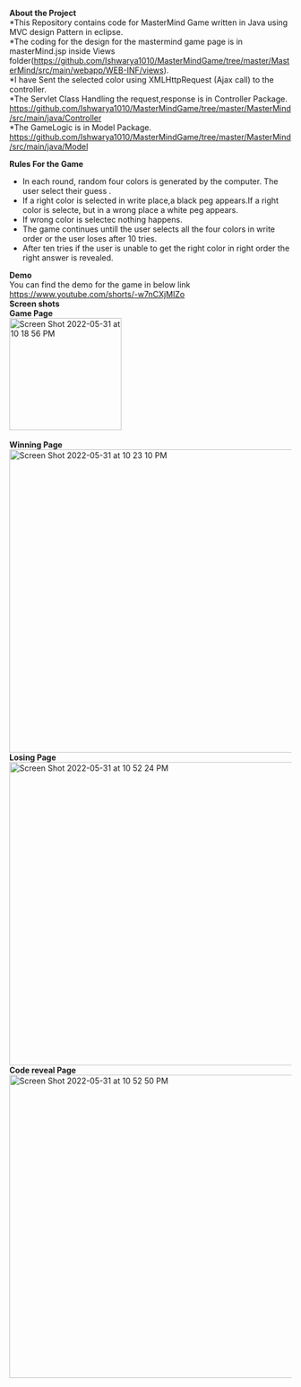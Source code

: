 **About the Project**<br />
*This Repository contains code for MasterMind Game written in Java using MVC design Pattern in eclipse. <br />
*The coding for the design for the mastermind game page is in masterMind.jsp inside Views folder(https://github.com/Ishwarya1010/MasterMindGame/tree/master/MasterMind/src/main/webapp/WEB-INF/views).<br/> 
*I have Sent the selected color using XMLHttpRequest (Ajax call) to the controller.<br/>
*The Servlet Class Handling the request,response is in Controller Package.<br/>https://github.com/Ishwarya1010/MasterMindGame/tree/master/MasterMind/src/main/java/Controller<br />
*The GameLogic is in Model Package.<br/>
https://github.com/Ishwarya1010/MasterMindGame/tree/master/MasterMind/src/main/java/Model<br />

**Rules For the Game**<br />
* In each round, random four colors is generated by the computer. The user select their guess .<br />
* If a right color is selected in write place,a black peg appears.If a right color is selecte, but in a wrong place a white peg appears.<br />
* If wrong color is selectec nothing happens.<br />
* The game continues untill the user selects all the four colors in write order or the user loses after 10 tries.<br />
* After ten tries if the user is unable to get the right color in right order the right answer is revealed.<br />

**Demo**<br />
You can find the demo for the game in below link<br />
https://www.youtube.com/shorts/-w7nCXjMIZo<br />
**Screen shots**<br />
**Game Page**<br />
<img width="200" alt="Screen Shot 2022-05-31 at 10 18 56 PM" src="https://user-images.githubusercontent.com/99509067/171335556-20f070fe-2cc2-40ab-91d3-65eaee99c4ef.png"><br />    
**Winning Page**<br />
<img width="540" alt="Screen Shot 2022-05-31 at 10 23 10 PM" src="https://user-images.githubusercontent.com/99509067/171335967-612251ac-6754-427f-a32e-898e646ff64c.png"><br />
**Losing Page**<br />
<img width="540" alt="Screen Shot 2022-05-31 at 10 52 24 PM" src="https://user-images.githubusercontent.com/99509067/171336979-e70a8090-2945-4ed7-a18b-872a9dc91602.png"><br />
**Code reveal Page**<br />
<img width="540" alt="Screen Shot 2022-05-31 at 10 52 50 PM" src="https://user-images.githubusercontent.com/99509067/171337089-2266b339-7ff2-4ed9-a891-55ac76c45fa8.png"><br />
